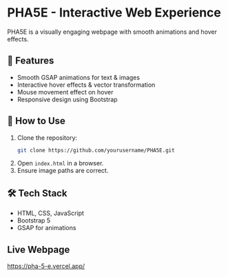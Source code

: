 
# PHA5E - Interactive Web Experience

PHA5E is a visually engaging webpage with smooth animations and hover effects.

## 🚀 Features

- Smooth GSAP animations for text & images
- Interactive hover effects & vector transformation
- Mouse movement effect on hover
- Responsive design using Bootstrap

## 📌 How to Use

1. Clone the repository:
   ```bash
   git clone https://github.com/yourusername/PHA5E.git
   ```
2. Open `index.html` in a browser.
3. Ensure image paths are correct.

## 🛠️ Tech Stack
- HTML, CSS, JavaScript
- Bootstrap 5
- GSAP for animations

## Live Webpage
https://pha-5-e.vercel.app/
